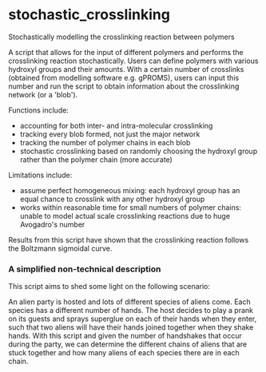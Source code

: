 # stochastic_crosslinking
Stochastically modelling the crosslinking reaction between polymers

A script that allows for the input of different polymers and performs the crosslinking reaction stochastically. Users can define polymers with various hydroxyl groups and their amounts. With a certain number of crosslinks (obtained from modelling software e.g. gPROMS), users can input this number and run the script to obtain information about the crosslinking network (or a 'blob').

Functions include:
- accounting for both inter- and intra-molecular crosslinking
- tracking every blob formed, not just the major network
- tracking the number of polymer chains in each blob
- stochastic crosslinking based on randomly choosing the hydroxyl group rather than the polymer chain (more accurate)

Limitations include:
- assume perfect homogeneous mixing: each hydroxyl group has an equal chance to crosslink with any other hydroxyl group
- works within reasonable time for small numbers of polymer chains: unable to model actual scale crosslinking reactions due to huge Avogadro's number

Results from this script have shown that the crosslinking reaction follows the Boltzmann sigmoidal curve.

### A simplified non-technical description
This script aims to shed some light on the following scenario:

An alien party is hosted and lots of different species of aliens come. Each species has a different number of hands. The host decides to play a prank on its guests and sprays superglue on each of their hands when they enter, such that two aliens will have their hands joined together when they shake hands. With this script and given the number of handshakes that occur during the party, we can determine the different chains of aliens that are stuck together and how many aliens of each species there are in each chain.
